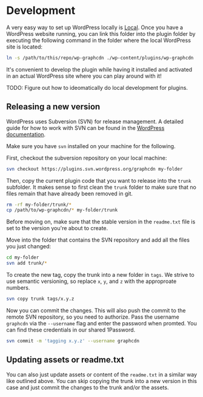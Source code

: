 # Development

A very easy way to set up WordPress locally is [Local](https://localwp.com/).
Once you have a WordPress website running, you can link this folder into the
plugin folder by executing the following command in the folder where the local
WordPress site is located:

```sh
ln -s /path/to/this/repo/wp-graphcdn ./wp-content/plugins/wp-graphcdn
```

It's convenient to develop the plugin while having it installed and activated
in an actual WordPress site where you can play around with it!

TODO: Figure out how to ideomatically do local development for plugins.

## Releasing a new version

WordPress uses Subversion (SVN) for release management. A detailed guide for
how to work with SVN can be found in the [WordPress documentation](https://developer.wordpress.org/plugins/wordpress-org/how-to-use-subversion/).

Make sure you have `svn` installed on your machine for the following.

First, checkout the subversion repository on your local machine:

```sh
svn checkout https://plugins.svn.wordpress.org/graphcdn my-folder
```

Then, copy the current plugin code that you want to release into the `trunk`
subfolder. It makes sense to first clean the `trunk` folder to make sure that
no files remain that have already been removed in git.

```sh
rm -rf my-folder/trunk/*
cp /path/to/wp-graphcdn/* my-folder/trunk
```

Before moving on, make sure that the stable version in the `readme.txt` file 
is set to the version you're about to create.

Move into the folder that contains the SVN repository and add all the files 
you just changed:

```sh
cd my-folder
svn add trunk/*
```

To create the new tag, copy the trunk into a new folder in `tags`. We
strive to use semantic versioning, so replace `x`, `y`, and `z` with 
the approproate numbers.

```sh
svn copy trunk tags/x.y.z
```

Now you can commit the changes. This will also push the commit to the remote
SVN repository, so you need to authorize. Pass the username `graphcdn` via the
`--username` flag and enter the password when promted. You can find these 
credentials in our shared 1Password.

```sh
svn commit -m 'tagging x.y.z' --username graphcdn
```

## Updating assets or readme.txt

You can also just update assets or content of the `readme.txt` in a similar
way like outlined above. You can skip copying the trunk into a new version
in this case and just commit the changes to the trunk and/or the assets.
